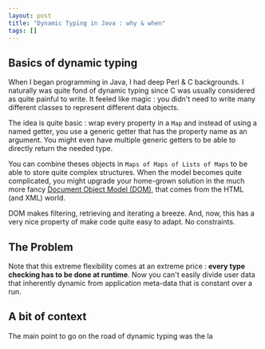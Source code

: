 ```yaml
---
layout: post
title: "Dynamic Typing in Java : why & when"
tags: []
---
```


## Basics of dynamic typing

When I began programming in Java, I had deep Perl & C backgrounds. I naturally
was quite fond of dynamic typing since C was usually considered as quite
painful to write. It feeled like magic : you didn't need to write many
different classes to represent different data objects.

The idea is quite basic : wrap every property in a `Map` and instead of using a
named getter, you use a generic getter that has the property name as an
argument. You might even have multiple generic getters to be able to directly
return the needed type.

You can combine theses objects in `Maps of Maps of Lists of Maps` to be able to
store quite complex structures. When the model becomes quite complicated, you
might upgrade your home-grown solution in the much more fancy [Document Object
Model (DOM)](
https://developer.mozilla.org/en-US/docs/Web/API/Document_Object_Model/Introduction),
that comes from the HTML (and XML) world.

DOM makes filtering, retrieving and iterating a breeze. And, now, this has a
very nice property of make code quite easy to adapt. No constraints.

## The Problem

Note that this extreme flexibility comes at an extreme price : **every type
checking has to be done at runtime**. Now you can't easily divide user data
that inherently dynamic from application meta-data that is constant over a run.

## A bit of context

The main point to go on the road of dynamic typing was the la
